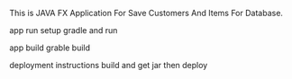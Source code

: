 This is JAVA FX Application For Save Customers And Items For Database.

app run 
    setup gradle and run
    
app build
    grable build
    
deployment instructions
    build and get jar then deploy